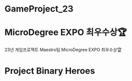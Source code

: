 # GameProject_23
# MicroDegree EXPO 최우수상🏆
23년 게임프로젝트 Maestro팀
MicroDegree EXPO 최우수상🏆
# Project Binary Heroes
